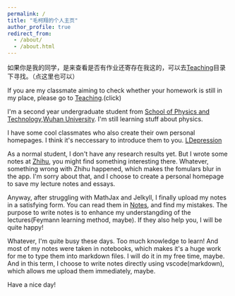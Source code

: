 ```yaml
---
permalink: /
title: "毛柯翔的个人主页"
author_profile: true
redirect_from: 
  - /about/
  - /about.html
---
```

如果你是我的同学，是来查看是否有作业还寄存在我这的，可以去[Teaching](https://nihilisticfries.github.io/teaching/)目录下寻找。（点这里也可以）

If you are my classmate aiming to check whether your homework is still in my place, please go to [Teaching](https://nihilisticfries.github.io/teaching/).(click)


I'm a second year undergraduate student from [School of Physics and Technology](https://physics.whu.edu.cn/),[Wuhan University](https://www.whu.edu.cn/). I'm still learning stuff about physics.

I have some cool classmates who also create their own personal homepages. I think it's neccessary to introduce them to you. [LDepression](https://lfcdepression.github.io)

As a normal student, I don't have any research results yet. But I wrote some notes at [Zhihu](https://www.zhihu.com/people/mao-ke-xiang-24), you might find something interesting there. Whatever, something wrong with Zhihu happened, which makes the fomulars blur in the app. I'm sorry about that, and I choose to create a personal homepage to save my lecture notes and essays. 

Anyway, after struggling with MathJax and Jelkyll, I finally upload my notes in a satisfying form. You can read them in [Notes](https://nihilisticfries.github.io/notes/), and find my mistakes. The purpose to write notes is to enhance my understangding of the lectures(Feymann learning method, maybe). If they also help you, I will be quite happy!

Whatever, I'm quite busy these days. Too much knowledge to learn! And most of my notes were taken in notebooks, which makes it's a huge work for me to type them into markdown files. I will do it in my free time, maybe. And in this term, I choose to write notes directly using vscode(markdown), which allows me upload them immediately, maybe.

Have a nice day!
